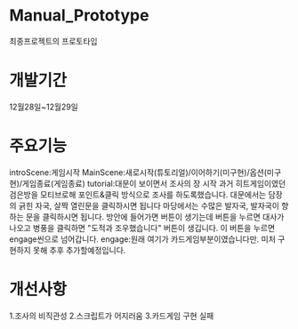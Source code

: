# Manual_Prototype
 최종프로젝트의 프로토타입
# 개발기간
 12월28일~12월29일
# 주요기능
 introScene:게임시작
 MainScene:새로시작(튜토리얼)/이어하기(미구현)/옵션(미구현)/게임종료(게임종료)
 tutorial:대문이 보이면서 조사의 장 시작 과거 히트게임이였던 검은방을 모티브로해 포인트&클릭 방식으로 조사를 하도록했습니다. 대문에서는 담장의 긁힌 자국, 살짝 열린문을 클릭하시면 됩니다 마당에서는 수많은 발자국, 발자국이 향하는 문을 클릭하시면 됩니다. 방안에 들어가면 버튼이 생기는데 버튼을 누르면 대사가 나오고 병풍을 클릭하면 "도적과 조우했습니다" 버튼이 생깁니다. 이 버튼을 누르면 engage씬으로 넘어갑니다.
 engage:원래 여기가 카드게임부분이였습니다만. 미처 구현하지 못해 추후 추가할예정입니다.
 # 개선사항
 1.조사의 비직관성
 2.스크립트가 어지러움
 3.카드게임 구현 실패
